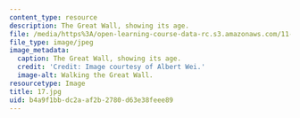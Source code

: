 ```yaml
---
content_type: resource
description: The Great Wall, showing its age.
file: /media/https%3A/open-learning-course-data-rc.s3.amazonaws.com/11-307-beijing-urban-design-studio-summer-2006/b4a9f1bbdc2aaf2b2780d63e38feee89_17.jpg
file_type: image/jpeg
image_metadata:
  caption: The Great Wall, showing its age.
  credit: 'Credit: Image courtesy of Albert Wei.'
  image-alt: Walking the Great Wall.
resourcetype: Image
title: 17.jpg
uid: b4a9f1bb-dc2a-af2b-2780-d63e38feee89
---
```

